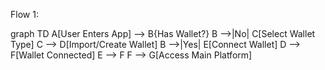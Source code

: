 Flow 1:

graph TD
    A[User Enters App] --> B{Has Wallet?}
    B -->|No| C[Select Wallet Type]
    C --> D[Import/Create Wallet]
    B -->|Yes| E[Connect Wallet]
    D --> F[Wallet Connected]
    E --> F
    F --> G[Access Main Platform]
